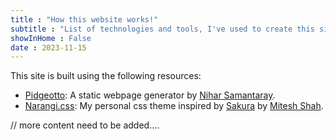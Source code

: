 ```yaml
---
title : "How this website works!"
subtitle : "List of technologies and tools, I've used to create this site"
showInHome : False
date : 2023-11-15
---
```


This site is built using the following resources:

- [Pidgeotto](https://pypi.org/project/pidgeotto/): A static webpage generator by [Nihar Samantaray](nih.ar).
- [Narangi.css](): My personal css theme inspired by [Sakura](https://github.com/oxalorg/sakura) by [Mitesh Shah](https://miteshshah.com/).

// more content need to be added....
